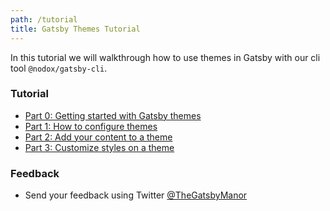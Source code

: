 ```yaml
---
path: /tutorial
title: Gatsby Themes Tutorial
---
```


In this tutorial we will walkthrough how to use themes in Gatsby with our cli
tool `@nodox/gatsby-cli`.

### Tutorial

* [Part 0: Getting started with Gatsby themes](/tutorial/part-zero)
* [Part 1: How to configure themes](/tutorial/part-one)
* [Part 2: Add your content to a theme](/tutorial/part-two)
* [Part 3: Customize styles on a theme](/tutorial/part-three)


### Feedback
* Send your feedback using Twitter [@TheGatsbyManor](https://twitter.com/thegatsbymanor)
